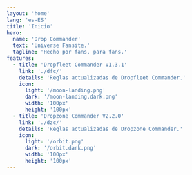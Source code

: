 ```yaml
---
layout: 'home'
lang: 'es-ES'
title: 'Inicio'
hero:
  name: 'Drop Commander'
  text: 'Universe Fansite.'
  tagline: 'Hecho por fans, para fans.'
features:
  - title: 'Dropfleet Commander V1.3.1'
    link: './dfc/'
    details: 'Reglas actualizadas de Dropfleet Commander.'
    icon:
      light: '/moon-landing.png'
      dark: '/moon-landing.dark.png'
      width: '100px'
      height: '100px'
  - title: 'Dropzone Commander V2.2.0'
    link: './dzc/'
    details: 'Reglas actualizadas de Dropzone Commander.'
    icon:
      light: '/orbit.png'
      dark: '/orbit.dark.png'
      width: '100px'
      height: '100px'
---
```

<script lang="ts" setup>
import { onMounted } from 'vue'
import { useData } from 'vitepress'
const { frontmatter } = useData()

onMounted(() => {
  let expires = new Date()
  expires.setFullYear(expires.getFullYear()+1)
  document.cookie = `nf_lang=${frontmatter.value.lang}; expires=${expires.toUTCString()}; path=/`
})
</script>
